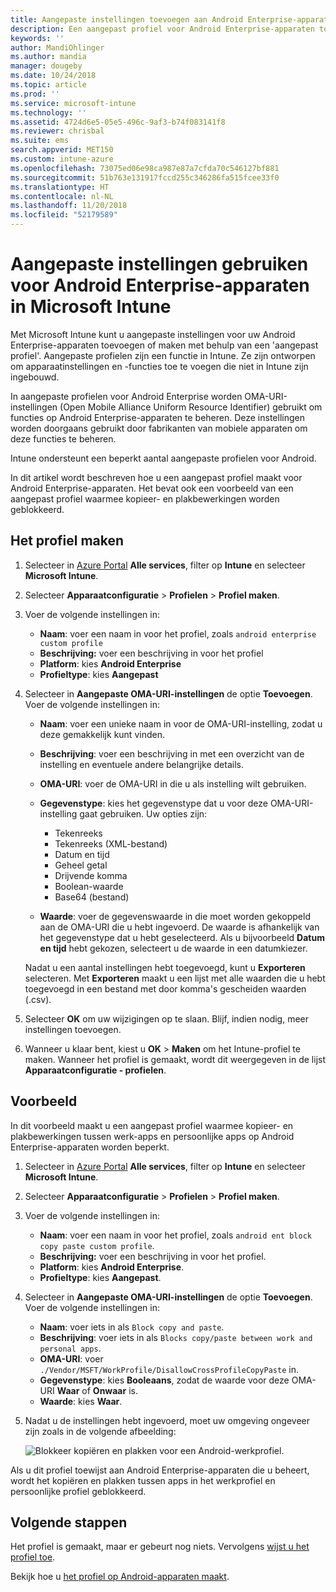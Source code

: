 ```yaml
---
title: Aangepaste instellingen toevoegen aan Android Enterprise-apparaten in Microsoft Intune - Azure | Microsoft Docs
description: Een aangepast profiel voor Android Enterprise-apparaten toevoegen of maken om aangepaste instellingen te maken in Microsoft Intune
keywords: ''
author: MandiOhlinger
ms.author: mandia
manager: dougeby
ms.date: 10/24/2018
ms.topic: article
ms.prod: ''
ms.service: microsoft-intune
ms.technology: ''
ms.assetid: 4724d6e5-05e5-496c-9af3-b74f083141f8
ms.reviewer: chrisbal
ms.suite: ems
search.appverid: MET150
ms.custom: intune-azure
ms.openlocfilehash: 73075ed06e98ca987e87a7cfda70c546127bf881
ms.sourcegitcommit: 51b763e131917fccd255c346286fa515fcee33f0
ms.translationtype: HT
ms.contentlocale: nl-NL
ms.lasthandoff: 11/20/2018
ms.locfileid: "52179589"
---
```

# <a name="use-custom-settings-for-android-enterprise-devices-in-microsoft-intune"></a>Aangepaste instellingen gebruiken voor Android Enterprise-apparaten in Microsoft Intune

Met Microsoft Intune kunt u aangepaste instellingen voor uw Android Enterprise-apparaten toevoegen of maken met behulp van een 'aangepast profiel'. Aangepaste profielen zijn een functie in Intune. Ze zijn ontworpen om apparaatinstellingen en -functies toe te voegen die niet in Intune zijn ingebouwd.

In aangepaste profielen voor Android Enterprise worden OMA-URI-instellingen (Open Mobile Alliance Uniform Resource Identifier) gebruikt om functies op Android Enterprise-apparaten te beheren. Deze instellingen worden doorgaans gebruikt door fabrikanten van mobiele apparaten om deze functies te beheren.

Intune ondersteunt een beperkt aantal aangepaste profielen voor Android.

In dit artikel wordt beschreven hoe u een aangepast profiel maakt voor Android Enterprise-apparaten. Het bevat ook een voorbeeld van een aangepast profiel waarmee kopieer- en plakbewerkingen worden geblokkeerd.

## <a name="create-the-profile"></a>Het profiel maken

1. Selecteer in [Azure Portal](https://portal.azure.com) **Alle services**, filter op **Intune** en selecteer **Microsoft Intune**.
2. Selecteer **Apparaatconfiguratie** > **Profielen** > **Profiel maken**.
3. Voer de volgende instellingen in:

    - **Naam**: voer een naam in voor het profiel, zoals `android enterprise custom profile`
    - **Beschrijving:** voer een beschrijving in voor het profiel
    - **Platform**: kies **Android Enterprise**
    - **Profieltype**: kies **Aangepast**

4. Selecteer in **Aangepaste OMA-URI-instellingen** de optie **Toevoegen**. Voer de volgende instellingen in:

    - **Naam**: voer een unieke naam in voor de OMA-URI-instelling, zodat u deze gemakkelijk kunt vinden.
    - **Beschrijving**: voer een beschrijving in met een overzicht van de instelling en eventuele andere belangrijke details.
    - **OMA-URI**: voer de OMA-URI in die u als instelling wilt gebruiken.
    - **Gegevenstype**: kies het gegevenstype dat u voor deze OMA-URI-instelling gaat gebruiken. Uw opties zijn:

      - Tekenreeks
      - Tekenreeks (XML-bestand)
      - Datum en tijd
      - Geheel getal
      - Drijvende komma
      - Boolean-waarde
      - Base64 (bestand)

    - **Waarde**: voer de gegevenswaarde in die moet worden gekoppeld aan de OMA-URI die u hebt ingevoerd. De waarde is afhankelijk van het gegevenstype dat u hebt geselecteerd. Als u bijvoorbeeld **Datum en tijd** hebt gekozen, selecteert u de waarde in een datumkiezer.

    Nadat u een aantal instellingen hebt toegevoegd, kunt u **Exporteren** selecteren. Met **Exporteren** maakt u een lijst met alle waarden die u hebt toegevoegd in een bestand met door komma's gescheiden waarden (.csv).

5. Selecteer **OK** om uw wijzigingen op te slaan. Blijf, indien nodig, meer instellingen toevoegen.
6. Wanneer u klaar bent, kiest u **OK** > **Maken** om het Intune-profiel te maken. Wanneer het profiel is gemaakt, wordt dit weergegeven in de lijst **Apparaatconfiguratie - profielen**.

## <a name="example"></a>Voorbeeld

In dit voorbeeld maakt u een aangepast profiel waarmee kopieer- en plakbewerkingen tussen werk-apps en persoonlijke apps op Android Enterprise-apparaten worden beperkt.

1. Selecteer in [Azure Portal](https://portal.azure.com) **Alle services**, filter op **Intune** en selecteer **Microsoft Intune**.
2. Selecteer **Apparaatconfiguratie** > **Profielen** > **Profiel maken**.
3. Voer de volgende instellingen in:

    - **Naam**: voer een naam in voor het profiel, zoals `android ent block copy paste custom profile`.
    - **Beschrijving:** voer een beschrijving in voor het profiel.
    - **Platform**: kies **Android Enterprise**.
    - **Profieltype**: kies **Aangepast**.

4. Selecteer in **Aangepaste OMA-URI-instellingen** de optie **Toevoegen**. Voer de volgende instellingen in:

    - **Naam**: voer iets in als `Block copy and paste`.
    - **Beschrijving**: voer iets in als `Blocks copy/paste between work and personal apps`.
    - **OMA-URI**: voer `./Vendor/MSFT/WorkProfile/DisallowCrossProfileCopyPaste` in.
    - **Gegevenstype**: kies **Booleaans**, zodat de waarde voor deze OMA-URI **Waar** of **Onwaar** is.
    - **Waarde**: kies **Waar**.

5. Nadat u de instellingen hebt ingevoerd, moet uw omgeving ongeveer zijn zoals in de volgende afbeelding:

    ![Blokkeer kopiëren en plakken voor een Android-werkprofiel.](./media/custom-policy-afw-copy-paste.png)

Als u dit profiel toewijst aan Android Enterprise-apparaten die u beheert, wordt het kopiëren en plakken tussen apps in het werkprofiel en persoonlijke profiel geblokkeerd.

## <a name="next-steps"></a>Volgende stappen

Het profiel is gemaakt, maar er gebeurt nog niets. Vervolgens [wijst u het profiel toe](device-profile-assign.md).

Bekijk hoe u [het profiel op Android-apparaten maakt](custom-settings-android.md).